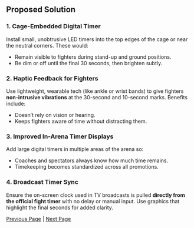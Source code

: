 ## Proposed Solution

### 1. Cage-Embedded Digital Timer  
Install small, unobtrusive LED timers into the top edges of the cage or near the neutral corners. These would:

- Remain visible to fighters during stand-up and ground positions.
- Be dim or off until the final 30 seconds, then brighten subtly.

### 2. Haptic Feedback for Fighters  
Use lightweight, wearable tech (like ankle or wrist bands) to give fighters **non-intrusive vibrations** at the 30-second and 10-second marks. Benefits include:

- Doesn’t rely on vision or hearing.  
- Keeps fighters aware of time without distracting them.  

### 3. Improved In-Arena Timer Displays  
Add large digital timers in multiple areas of the arena so:

- Coaches and spectators always know how much time remains.  
- Timekeeping becomes standardized across all promotions.

### 4. Broadcast Timer Sync  
Ensure the on-screen clock used in TV broadcasts is pulled **directly from the official fight timer** with no delay or manual input. Use graphics that highlight the final seconds for added clarity.

[Previous Page](README.md) | [Next Page](Benefits.md)
